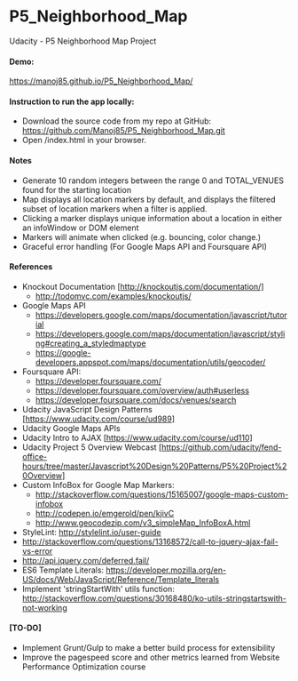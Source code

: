 # P5_Neighborhood_Map
Udacity - P5 Neighborhood Map Project

#### Demo: 
https://manoj85.github.io/P5_Neighborhood_Map/ 

#### Instruction to run the app locally: 
- Download the source code from my repo at GitHub: 
  https://github.com/Manoj85/P5_Neighborhood_Map.git
- Open /index.html in your browser.

#### Notes

- Generate 10 random integers between the range 0 and TOTAL_VENUES found for the starting location
- Map displays all location markers by default, and displays the filtered subset of location markers when a filter is applied.
- Clicking a marker displays unique information about a location in either an infoWindow or DOM element
- Markers will animate when clicked (e.g. bouncing, color change.)
- Graceful error handling (For Google Maps API and Foursquare API)

#### References
- Knockout Documentation [http://knockoutjs.com/documentation/]
  - http://todomvc.com/examples/knockoutjs/
- Google Maps API
  - https://developers.google.com/maps/documentation/javascript/tutorial
  - https://developers.google.com/maps/documentation/javascript/styling#creating_a_styledmaptype
  - https://google-developers.appspot.com/maps/documentation/utils/geocoder/
- Foursquare API:
  - https://developer.foursquare.com/
  - https://developer.foursquare.com/overview/auth#userless
  - https://developer.foursquare.com/docs/venues/search
- Udacity JavaScript Design Patterns [https://www.udacity.com/course/ud989]
- Udacity Google Maps APIs
- Udacity Intro to AJAX [https://www.udacity.com/course/ud110]
- Udacity Project 5 Overview Webcast [https://github.com/udacity/fend-office-hours/tree/master/Javascript%20Design%20Patterns/P5%20Project%20Overview]
- Custom InfoBox for Google Map Markers: 
  - http://stackoverflow.com/questions/15165007/google-maps-custom-infobox
  - http://codepen.io/emgerold/pen/kjivC
  - http://www.geocodezip.com/v3_simpleMap_InfoBoxA.html
- StyleLint: http://stylelint.io/user-guide
- http://stackoverflow.com/questions/13168572/call-to-jquery-ajax-fail-vs-error
- http://api.jquery.com/deferred.fail/
- ES6 Template Literals: https://developer.mozilla.org/en-US/docs/Web/JavaScript/Reference/Template_literals
- Implement 'stringStartWith' utils function: 
  http://stackoverflow.com/questions/30168480/ko-utils-stringstartswith-not-working


#### [TO-DO]
- Implement Grunt/Gulp to make a better build process for extensibility
- Improve the pagespeed score and other metrics learned from Website Performance Optimization course



